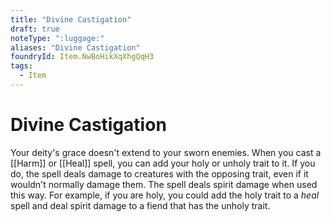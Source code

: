 ```yaml
---
title: "Divine Castigation"
draft: true
noteType: ":luggage:"
aliases: "Divine Castigation"
foundryId: Item.NwBoHikXqXhgQqH3
tags:
  - Item
---
```


# Divine Castigation

Your deity's grace doesn't extend to your sworn enemies. When you cast a [[Harm]] or [[Heal]] spell, you can add your holy or unholy trait to it. If you do, the spell deals damage to creatures with the opposing trait, even if it wouldn't normally damage them. The spell deals spirit damage when used this way. For example, if you are holy, you could add the holy trait to a _heal_ spell and deal spirit damage to a fiend that has the unholy trait.
